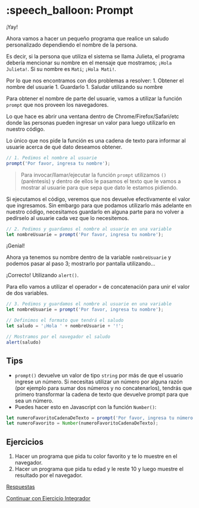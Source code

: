 # :speech\_balloon: Prompt

¡Yay!

Ahora vamos a hacer un pequeño programa que realice un saludo personalizado dependiendo el nombre de la persona.

Es decir, si la persona que utiliza el sistema se llama Julieta, el programa debería mencionar su nombre en el mensaje que mostramos; `¡Hola Julieta!`. Si su nombre es `Mati`; `¡Hola Mati!`.

Por lo que nos encontramos con dos problemas a resolver: 1. Obtener el nombre del usuarie 1. Guardarlo 1. Saludar utilizando su nombre

Para obtener el nombre de parte del usuarie, vamos a utilizar la función `prompt` que nos proveen los navegadores.

Lo que hace es abrir una ventana dentro de Chrome/Firefox/Safari/etc donde las personas pueden ingresar un valor para luego utilizarlo en nuestro código.

Lo único que nos pide la función es una cadena de texto para informar al usuarie acerca de qué dato deseamos obtener.

```javascript
// 1. Pedimos el nombre al usuarie
prompt('Por favor, ingresa tu nombre');
```

> Para invocar/llamar/ejecutar la función `prompt` utilizamos `()` \(paréntesis\) y dentro de ellos le pasamos el texto que le vamos a mostrar al usuarie para que sepa que dato le estamos pidiendo.

Si ejecutamos el código, veremos que nos devuelve efectivamente el valor que ingresamos. Sin embargo para que podamos utilizarlo más adelante en nuestro código, necesitamos guardarlo en alguna parte para no volver a pedírselo al usuarie cada vez que lo necesitemos.

```javascript
// 2. Pedimos y guardamos el nombre al usuarie en una variable
let nombreUsuarie = prompt('Por favor, ingresa tu nombre');
```

¡Genial!

Ahora ya tenemos su nombre dentro de la variable `nombreUsuarie` y podemos pasar al paso 3; mostrarlo por pantalla utilizando...

¡Correcto! Utilizando `alert()`.

Para ello vamos a utilizar el operador `+` de concatenación para unir el valor de dos variables.

```javascript
// 3. Pedimos y guardamos el nombre al usuarie en una variable
let nombreUsuarie = prompt('Por favor, ingresa tu nombre');

// Definimos el formato que tendrá el saludo
let saludo = '¡Hola ' + nombreUsuarie + '!';

// Mostramos por el navegador el saludo
alert(saludo)
```

## Tips

* `prompt()` devuelve un valor de tipo `string` por más de que el usuario ingrese un número. Si necesitas utilizar un número por alguna razón \(por ejemplo para sumar dos números y no concatenarlos\), tendrás que primero transformar la cadena de texto que devuelve prompt para que sea un número.
* Puedes hacer esto en Javascript con la función `Number()`:

```javascript
let numeroFavoritoCadenaDeTexto = prompt('Por favor, ingresa tu número favorito');
let numeroFavorito = Number(numeroFavoritoCadenaDeTexto);
```

## Ejercicios

1. Hacer un programa que pida tu color favorito y te lo muestre en el navegador.
2. Hacer un programa que pida tu edad y le reste 10 y luego muestre el resultado por el navegador. 

[Respuestas](https://github.com/javascript-101/javascript-101/tree/353454f83aeefdc2687acac52af0abda6394b568/respuestas/06.js)

[Continuar con Ejercicio Integrador](07.md)

